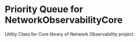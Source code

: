 # Priority Queue for NetworkObservabilityCore
Utility Class for Core library of Network Observability project.